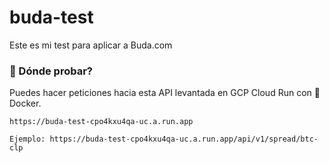 # buda-test

Este es mi test para aplicar a Buda.com

### 🧪 Dónde probar?

Puedes hacer peticiones hacia esta API levantada en GCP Cloud Run con 🐳 Docker.

```
https://buda-test-cpo4kxu4qa-uc.a.run.app

Ejemplo: https://buda-test-cpo4kxu4qa-uc.a.run.app/api/v1/spread/btc-clp

```
